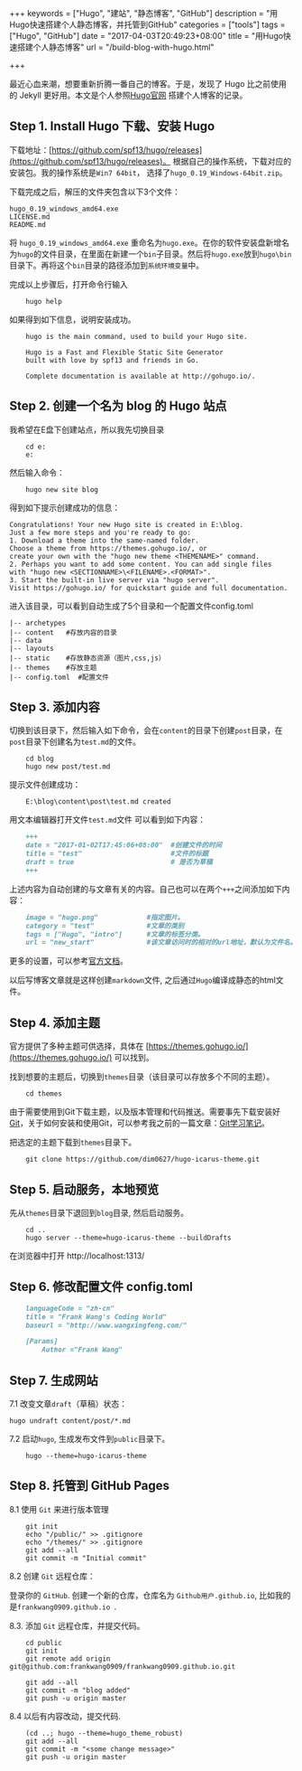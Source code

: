 +++
keywords = ["Hugo", "建站", "静态博客", "GitHub"]
description = "用Hugo快速搭建个人静态博客，并托管到GitHub"
categories = ["tools"]
tags = ["Hugo", "GitHub"]
date = "2017-04-03T20:49:23+08:00"
title = "用Hugo快速搭建个人静态博客"
url = "/build-blog-with-hugo.html"

+++

最近心血来潮，想要重新折腾一番自己的博客。于是，发现了 Hugo 比之前使用的 Jekyll 更好用。本文是个人参照[Hugo官网](https://gohugo.io/overview/quickstart/) 搭建个人博客的记录。

## Step 1. Install Hugo 下载、安装 Hugo

下载地址：[https://github.com/spf13/hugo/releases](https://github.com/spf13/hugo/releases)。
根据自己的操作系统，下载对应的安装包。我的操作系统是`Win7 64bit`， 选择了`hugo_0.19_Windows-64bit.zip`。

下载完成之后，解压的文件夹包含以下3个文件：

	hugo_0.19_windows_amd64.exe
	LICENSE.md
	README.md

将 `hugo_0.19_windows_amd64.exe` 重命名为`hugo.exe`。在你的软件安装盘新增名为`hugo`的文件目录，在里面在新建一个`bin`子目录。然后将`hugo.exe`放到`hugo\bin`目录下。再将这个`bin`目录的路径添加到`系统环境变量`中。

完成以上步骤后，打开命令行输入
```shell
	hugo help
```
如果得到如下信息，说明安装成功。
```shell
	hugo is the main command, used to build your Hugo site.

	Hugo is a Fast and Flexible Static Site Generator
	built with love by spf13 and friends in Go.

	Complete documentation is available at http://gohugo.io/.
```

## Step 2. 创建一个名为  blog 的 Hugo 站点

我希望在E盘下创建站点，所以我先切换目录
```shell
	cd e:
	e:
```

然后输入命令：
```shell
	hugo new site blog 
```

得到如下提示创建成功的信息：


	Congratulations! Your new Hugo site is created in E:\blog.
	Just a few more steps and you're ready to go:
	1. Download a theme into the same-named folder.
	Choose a theme from https://themes.gohugo.io/, or
	create your own with the "hugo new theme <THEMENAME>" command.
	2. Perhaps you want to add some content. You can add single files
	with "hugo new <SECTIONNAME>\<FILENAME>.<FORMAT>".
	3. Start the built-in live server via "hugo server".
	Visit https://gohugo.io/ for quickstart guide and full documentation.


进入该目录，可以看到自动生成了5个目录和一个配置文件config.toml

	|-- archetypes
	|-- content   #存放内容的目录
	|-- data      
	|-- layouts   
	|-- static    #存放静态资源（图片,css,js）
	|-- themes    #存放主题
	|-- config.toml  #配置文件

## Step 3. 添加内容

切换到该目录下，然后输入如下命令，会在`content`的目录下创建`post`目录，在`post`目录下创建名为`test.md`的文件。

```shell
	cd blog
	hugo new post/test.md
```

提示文件创建成功：

```shell
	E:\blog\content\post\test.md created
```

用文本编辑器打开文件`test.md`文件
可以看到如下内容：
```markdown
	+++
	date = "2017-01-02T17:45:06+08:00"  #创建文件的时间
	title = "test"                      #文件的标题
	draft = true                        # 是否为草稿
	+++
```

上述内容为自动创建的与文章有关的内容。自己也可以在两个`+++`之间添加如下内容：
```markdown
	image = "hugo.png"            #指定图片。
	category = "test"             #文章的类别
	tags = ["Hugo", "intro"]      #文章的标签分类。
	url = "new_start"             #该文章访问时的相对的url地址，默认为文件名。
```

更多的设置，可以参考[官方文档](https://gohugo.io/content/front-matter/)。

以后写博客文章就是这样创建`markdown`文件, 之后通过`Hugo`编译成静态的html文件。

## Step 4. 添加主题

官方提供了多种主题可供选择，具体在 [https://themes.gohugo.io/](https://themes.gohugo.io/) 可以找到。

找到想要的主题后，切换到`themes`目录（该目录可以存放多个不同的主题）。

```shell
	cd themes
```

由于需要使用到Git下载主题，以及版本管理和代码推送。需要事先下载安装好[Git](https://git-for-windows.github.io/)，关于如何安装和使用Git，可以参考我之前的一篇文章：[Git学习笔记](http://www.wangxingfeng.com/git-intro/)。

把选定的主题下载到`themes`目录下。
```shell
	git clone https://github.com/dim0627/hugo-icarus-theme.git
```


## Step 5. 启动服务，本地预览

先从`themes`目录下退回到`blog`目录, 然后启动服务。
```shell
	cd ..
    hugo server --theme=hugo-icarus-theme --buildDrafts
```

在浏览器中打开 http://localhost:1313/


## Step 6. 修改配置文件 config.toml

```markdown
	languageCode = "zh-cn"
	title = "Frank Wang's Coding World"
	baseurl = "http://www.wangxingfeng.com/"  

	[Params]
		Author ="Frank Wang"
```

## Step 7.  生成网站

7.1 改变文章`draft`（草稿）状态：

	hugo undraft content/post/*.md

7.2  启动`hugo`, 生成发布文件到`public`目录下。

```shell
	hugo --theme=hugo-icarus-theme
```

## Step 8. 托管到 GitHub Pages

8.1 使用 `Git` 来进行版本管理
```shell
	git init
	echo "/public/" >> .gitignore
	echo "/themes/" >> .gitignore
	git add --all
	git commit -m "Initial commit"
```

8.2 创建 `Git` 远程仓库：

登录你的 `GitHub`. 创建一个新的仓库，仓库名为 `Github用户.github.io`, 比如我的是`frankwang0909.github.io `.

8.3. 添加 `Git` 远程仓库，并提交代码。
```shell
	cd public
	git init
	git remote add origin git@github.com:frankwang0909/frankwang0909.github.io.git

	git add --all
	git commit -m "blog added"
	git push -u origin master
```

8.4 以后有内容改动，提交代码.

```shell
	(cd ..; hugo --theme=hugo_theme_robust)
	git add --all
	git commit -m "<some change message>"
	git push -u origin master
```
